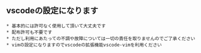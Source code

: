 ## vscodeの設定になります
    * 基本的には許可なく使用して頂いて大丈夫です
    * 配布許可も不要です
    * ただし利用にあたっての不調や故障については一切の責任を取りませんのでご了承ください
    * vimの設定になりますのでvscodeの拡張機能vscode-vimを利用ください
